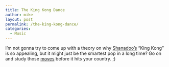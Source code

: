 ```yaml
---
title: The King Kong Dance
author: mike
layout: post
permalink: /the-king-kong-dance/
categories:
  - Music
---
```

I&#8217;m not gonna try to come up with a theory on why [Shanadoo&#8217;s][1] &#8220;King Kong&#8221; is so appealing, but it might just be the smartest pop in a long time? Go on and study those [moves][2] before it hits your country. ;)

 [1]: http://www.shanadoo.com
 [2]: http://youtube.com/watch?v=vOHuHdMSpZM
